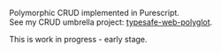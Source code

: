 Polymorphic CRUD implemented in Purescript.  
See my CRUD umbrella project:  [typesafe-web-polyglot](https://github.com/rpeszek/typesafe-web-polyglot.git).

This is work in progress - early stage.
